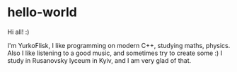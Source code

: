 # hello-world

Hi all! :)

I'm YurkoFlisk, I like programming on modern C++, studying maths, physics. Also I like listening to a good music, and sometimes try to create some :) I study in Rusanovsky lyceum in Kyiv, and I am very glad of that.
